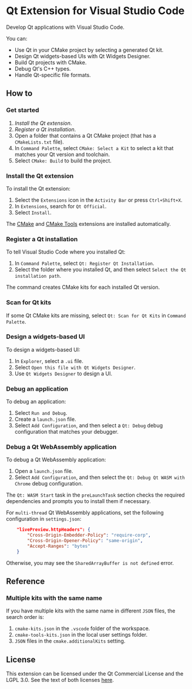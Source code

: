 # Qt Extension for Visual Studio Code

Develop Qt applications with Visual Studio Code.

You can:

- Use Qt in your CMake project by selecting a generated Qt kit.
- Design Qt widgets-based UIs with Qt Widgets Designer.
- Build Qt projects with CMake.
- Debug Qt's C++ types.
- Handle Qt-specific file formats.

## How to

### Get started

1. _Install the Qt extension_.
1. _Register a Qt installation_.
1. Open a folder that contains a Qt CMake project (that has a `CMakeLists.txt`
   file).
1. In `Command Palette`, select `CMake: Select a Kit` to select a kit that
   matches your Qt version and toolchain.
1. Select `CMake: Build` to build the project.

### Install the Qt extension

To install the Qt extension:

1. Select the `Extensions` icon in the `Activity Bar` or press `Ctrl+Shift+X`.
1. In `Extensions`, search for `Qt Official`.
1. Select `Install`.

The [CMake](https://github.com/twxs/vs.language.cmake) and
[CMake Tools](https://github.com/microsoft/vscode-cmake-tools)
extensions are installed automatically.

### Register a Qt installation

To tell Visual Studio Code where you installed Qt:

1. In `Command Palette`, select `Qt: Register Qt Installation`.
1. Select the folder where you installed Qt, and then select
   `Select the Qt installation path`.

The command creates CMake kits for each installed Qt version.

### Scan for Qt kits

If some Qt CMake kits are missing, select `Qt: Scan for Qt Kits` in
`Command Palette`.

### Design a widgets-based UI

To design a widgets-based UI:

1. In `Explorer`, select a `.ui` file.
1. Select `Open this file with Qt Widgets Designer`.
1. Use `Qt Widgets Designer` to design a UI.

### Debug an application

To debug an application:

1. Select `Run and Debug`.
1. Create a `launch.json` file.
1. Select `Add Configuration`, and then select a `Qt: Debug` debug
   configuration that matches your debugger.

### Debug a Qt WebAssembly application

To debug a Qt WebAssembly application:

1. Open a `launch.json` file.
1. Select `Add Configuration`, and then select the
   `Qt: Debug Qt WASM with Chrome` debug configuration.

The `Qt: WASM Start` task in the `preLaunchTask` section checks the required
dependencies and prompts you to install them if necessary.

For `multi-thread` Qt WebAssembly applications, set the following
configuration in `settings.json`:

```json
    "livePreview.httpHeaders": {
        "Cross-Origin-Embedder-Policy": "require-corp",
        "Cross-Origin-Opener-Policy": "same-origin",
        "Accept-Ranges": "bytes"
    }
```

Otherwise, you may see the `SharedArrayBuffer is not defined` error.

## Reference

### Multiple kits with the same name

If you have multiple kits with the same name in different `JSON` files, the
search order is:

1. `cmake-kits.json` in the `.vscode` folder of the workspace.
1. `cmake-tools-kits.json` in the local user settings folder.
1. `JSON` files in the `cmake.additionalKits` setting.

## License

This extension can be licensed under the Qt Commercial License and the
LGPL 3.0. See the text of both licenses [here](LICENSE).

